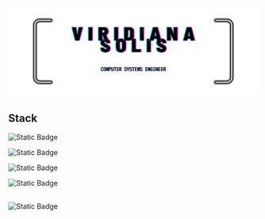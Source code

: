 ![Banner2](https://github.com/DianaSOLher/DianaSOLher/blob/2a8dd243f349821aeccd1cd69b2658ecc2d0022c/%26brie.png)

## Stack 

![Static Badge](https://img.shields.io/badge/JavaScript-FFD700?style=for-the-badge)

![Static Badge](https://img.shields.io/badge/HTML-FF4500?style=for-the-badge)

![Static Badge](https://img.shields.io/badge/CSS-0000FF?style=for-the-badge)

![Static Badge](https://img.shields.io/badge/C%2B%2B-6495ED?style=for-the-badge)

## 
![Static Badge](https://img.shields.io/badge/Scrum%20Master-8B008B?style=for-the-badge)


<!--
**DianaSOLher/DianaSOLher** is a ✨ _special_ ✨ repository because its `README.md` (this file) appears on your GitHub profile.

Here are some ideas to get you started:

- 🔭 I’m currently working on ...
- 🌱 I’m currently learning ...
- 👯 I’m looking to collaborate on ...
- 🤔 I’m looking for help with ...
- 💬 Ask me about ...
- 📫 How to reach me: ...
- 😄 Pronouns: ...
- ⚡ Fun fact: ...
-->
